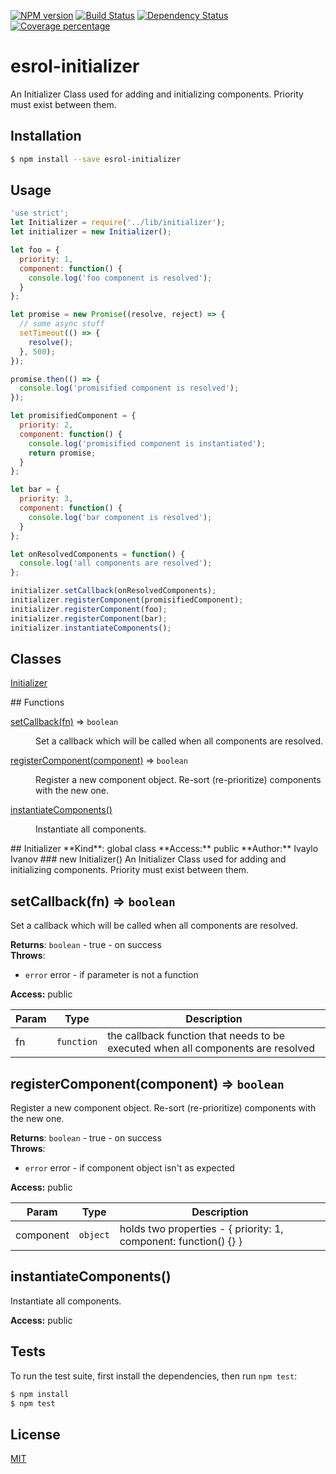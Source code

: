[![NPM version][npm-image]][npm-url] [![Build Status][travis-image]][travis-url] [![Dependency Status][daviddm-image]][daviddm-url] [![Coverage percentage][coveralls-image]][coveralls-url]

# esrol-initializer
An Initializer Class used for adding and initializing components. Priority must exist between them.


## Installation

```sh
$ npm install --save esrol-initializer
```

## Usage

```js
'use strict';
let Initializer = require('../lib/initializer');
let initializer = new Initializer();

let foo = {
  priority: 1,
  component: function() {
    console.log('foo component is resolved');
  }
};

let promise = new Promise((resolve, reject) => {
  // some async stuff
  setTimeout(() => {
    resolve();
  }, 500);
});

promise.then(() => {
  console.log('promisified component is resolved');
});

let promisifiedComponent = {
  priority: 2,
  component: function() {
    console.log('promisified component is instantiated');
    return promise;
  }
};

let bar = {
  priority: 3,
  component: function() {
    console.log('bar component is resolved');
  }
};

let onResolvedComponents = function() {
  console.log('all components are resolved');
};

initializer.setCallback(onResolvedComponents);
initializer.registerComponent(promisifiedComponent);
initializer.registerComponent(foo);
initializer.registerComponent(bar);
initializer.instantiateComponents();
```

## Classes
<dl>
<dt><a href="#Initializer">Initializer</a></dt>
<dd></dd>
</dl>
## Functions
<dl>
<dt><a href="#setCallback">setCallback(fn)</a> ⇒ <code>boolean</code></dt>
<dd><p>Set a callback which will be called when all components are
resolved.</p>
</dd>
<dt><a href="#registerComponent">registerComponent(component)</a> ⇒ <code>boolean</code></dt>
<dd><p>Register a new component object. Re-sort (re-prioritize)
components with the new one.</p>
</dd>
<dt><a href="#instantiateComponents">instantiateComponents()</a></dt>
<dd><p>Instantiate all components.</p>
</dd>
</dl>
<a name="Initializer"></a>
## Initializer
**Kind**: global class  
**Access:** public  
**Author:** Ivaylo Ivanov  
<a name="new_Initializer_new"></a>
### new Initializer()
An Initializer Class used for adding and initializing
components. Priority must exist between them.

<a name="setCallback"></a>
## setCallback(fn) ⇒ <code>boolean</code>
Set a callback which will be called when all components are
resolved.

**Returns**: <code>boolean</code> - true - on success  
**Throws**:

- <code>error</code> error - if parameter is not a function

**Access:** public  

| Param | Type | Description |
| --- | --- | --- |
| fn | <code>function</code> | the callback function that needs to be executed when all components are resolved |

<a name="registerComponent"></a>
## registerComponent(component) ⇒ <code>boolean</code>
Register a new component object. Re-sort (re-prioritize)
components with the new one.

**Returns**: <code>boolean</code> - true - on success  
**Throws**:

- <code>error</code> error - if component object isn't as expected

**Access:** public  

| Param | Type | Description |
| --- | --- | --- |
| component | <code>object</code> | holds two properties - { priority: 1, component: function() {} } |

<a name="instantiateComponents"></a>
## instantiateComponents()
Instantiate all components.

**Access:** public  

## Tests

  To run the test suite, first install the dependencies, then run `npm test`:

```bash
$ npm install
$ npm test
```

## License

[MIT](https://github.com/esrol/esrol-initializer/blob/master/LICENSE)


[npm-image]: https://badge.fury.io/js/esrol-initializer.svg
[npm-url]: https://npmjs.org/package/esrol-initializer
[travis-image]: https://travis-ci.org/ivaylopivanov/esrol-initializer.svg?branch=master
[travis-url]: https://travis-ci.org/ivaylopivanov/esrol-initializer
[daviddm-image]: https://david-dm.org/ivaylopivanov/esrol-initializer.svg?theme=shields.io
[daviddm-url]: https://david-dm.org/ivaylopivanov/esrol-initializer
[coveralls-image]: https://coveralls.io/repos/ivaylopivanov/esrol-initializer/badge.svg
[coveralls-url]: https://coveralls.io/r/ivaylopivanov/esrol-initializer
